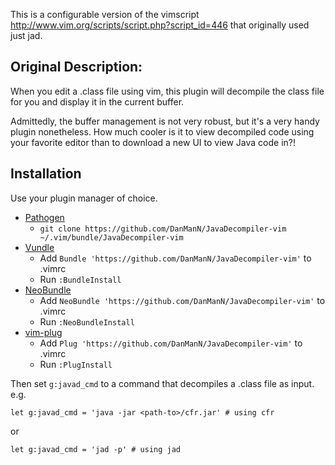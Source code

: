 This is a configurable version of the vimscript http://www.vim.org/scripts/script.php?script_id=446 that originally used just jad.

## Original Description:
When you edit a .class file using vim, this plugin will decompile the class file for you and display it in the current buffer.

Admittedly, the buffer management is not very robust, but it's a very handy plugin nonetheless.  How much cooler is it to view decompiled code using your favorite editor than to download a new UI to view Java code in?!

## Installation

Use your plugin manager of choice.

- [Pathogen](https://github.com/tpope/vim-pathogen)
  - `git clone https://github.com/DanManN/JavaDecompiler-vim ~/.vim/bundle/JavaDecompiler-vim`
- [Vundle](https://github.com/gmarik/vundle)
  - Add `Bundle 'https://github.com/DanManN/JavaDecompiler-vim'` to .vimrc
  - Run `:BundleInstall`
- [NeoBundle](https://github.com/Shougo/neobundle.vim)
  - Add `NeoBundle 'https://github.com/DanManN/JavaDecompiler-vim'` to .vimrc
  - Run `:NeoBundleInstall`
- [vim-plug](https://github.com/junegunn/vim-plug)
  - Add `Plug 'https://github.com/DanManN/JavaDecompiler-vim'` to .vimrc
  - Run `:PlugInstall`

Then set `g:javad_cmd` to a command that decompiles a .class file as input. e.g.
```
let g:javad_cmd = 'java -jar <path-to>/cfr.jar' # using cfr
```
or
```
let g:javad_cmd = 'jad -p' # using jad
```
